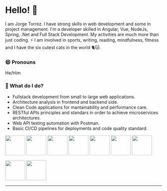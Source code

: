 # Hello! 👋

I am Jorge Torrez. I have strong skills in web development and some in project management. I'm a developer skilled in Angular, Vue, NodeJs, Spring, .Net and Full Stack Development. My activities are much more than just coding. ⚡ I am involved in sports, writing, reading, mindfulness, fitness and I have the six cutest cats in the world 🐈🐱.

### 😄 Pronouns
He/Him

### 🌱 What do I do?

- Fullstack development from small to large web applications.
- Architecture analysis in frontend and backend side.
- Clean Code applications for mantainability and performance care.
- RESTful APIs principles and standars in order to achieve microservices architectures.
- Web API testing automation with Postman.
- Basic CI/CD pipelines for deployments and code quality standard.

<a href="https://getbootstrap.com/" title="Bootstrap"><img src="http://jroget.website/img/bootstrap.638bd319.png" width="64px" /></a>
<a href="https://angular.io/" title="Angular"><img src="http://jroget.website/img/angular.7e8a8d3b.png" width="64px" /></a>
<a href="https://vuejs.org/" title="VueJs"><img src="http://jroget.website/img/vue-js.b53ad340.png" width="64px" /></a>
<a title="html"><img src="http://jroget.website/img/html.0f2845f5.png" width="64px" /></a>
<a title=".net"><img src="http://jroget.website/img/dotnet-core.0a3e2019.png" width="64px" /></a>
<a title="Nodejs"><img src="http://jroget.website/img/node-js.23191799.png" width="64px" /></a>
<a title="Laravel"><img src="http://jroget.website/img/laravel.9cf35110.png" width="64px" /></a>

<a title="Rest"><img src="http://jroget.website/img/rest.c545dbea.png" width="64px" /></a>
<a title="Postman"><img src="http://jroget.website/img/postman.91272e59.png" width="64px" /></a>



***


